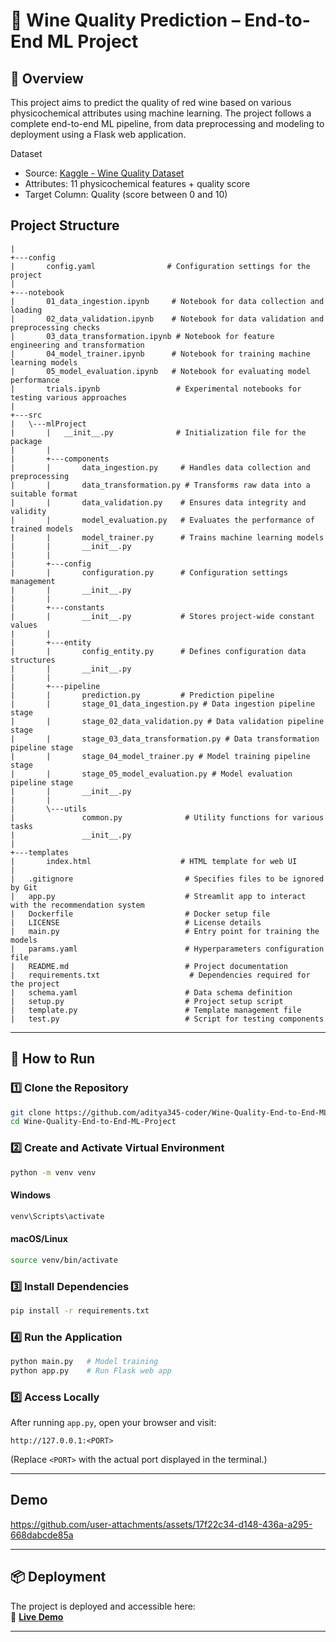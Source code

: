 # 🍷 Wine Quality Prediction – End-to-End ML Project  

## 📌 Overview  
This project aims to predict the quality of red wine based on various physicochemical attributes using machine learning. The project follows a complete end-to-end ML pipeline, from data preprocessing and modeling to deployment using a Flask web application.

Dataset
* Source: [Kaggle - Wine Quality Dataset](https://www.kaggle.com/datasets/yasserh/wine-quality-dataset)
* Attributes: 11 physicochemical features + quality score
* Target Column: Quality (score between 0 and 10)

## Project Structure

```
|   
+---config
|       config.yaml                # Configuration settings for the project
|       
+---notebook
|       01_data_ingestion.ipynb     # Notebook for data collection and loading
|       02_data_validation.ipynb    # Notebook for data validation and preprocessing checks
|       03_data_transformation.ipynb # Notebook for feature engineering and transformation
|       04_model_trainer.ipynb      # Notebook for training machine learning models
|       05_model_evaluation.ipynb   # Notebook for evaluating model performance
|       trials.ipynb                 # Experimental notebooks for testing various approaches
|       
+---src
|   \---mlProject
|       |   __init__.py              # Initialization file for the package
|       |   
|       +---components
|       |       data_ingestion.py     # Handles data collection and preprocessing
|       |       data_transformation.py # Transforms raw data into a suitable format
|       |       data_validation.py    # Ensures data integrity and validity
|       |       model_evaluation.py   # Evaluates the performance of trained models
|       |       model_trainer.py      # Trains machine learning models
|       |       __init__.py           
|       |       
|       +---config
|       |       configuration.py      # Configuration settings management
|       |       __init__.py
|       |       
|       +---constants
|       |       __init__.py           # Stores project-wide constant values
|       |       
|       +---entity
|       |       config_entity.py      # Defines configuration data structures
|       |       __init__.py
|       |       
|       +---pipeline
|       |       prediction.py         # Prediction pipeline
|       |       stage_01_data_ingestion.py # Data ingestion pipeline stage
|       |       stage_02_data_validation.py # Data validation pipeline stage
|       |       stage_03_data_transformation.py # Data transformation pipeline stage
|       |       stage_04_model_trainer.py # Model training pipeline stage
|       |       stage_05_model_evaluation.py # Model evaluation pipeline stage
|       |       __init__.py           
|       |       
|       \---utils
|               common.py              # Utility functions for various tasks
|               __init__.py
|               
+---templates
|       index.html                    # HTML template for web UI
|
|   .gitignore                         # Specifies files to be ignored by Git
|   app.py                             # Streamlit app to interact with the recommendation system
|   Dockerfile                         # Docker setup file
|   LICENSE                            # License details
|   main.py                            # Entry point for training the models
|   params.yaml                        # Hyperparameters configuration file
|   README.md                          # Project documentation
|   requirements.txt                    # Dependencies required for the project
|   schema.yaml                        # Data schema definition
|   setup.py                           # Project setup script
|   template.py                        # Template management file
|   test.py                            # Script for testing components
```

---
## 🚀 How to Run  

### 1️⃣ Clone the Repository  
```bash
git clone https://github.com/aditya345-coder/Wine-Quality-End-to-End-ML-Project.git
cd Wine-Quality-End-to-End-ML-Project
```

### 2️⃣ Create and Activate Virtual Environment  
```bash
python -m venv venv
```
#### Windows  
```bash
venv\Scripts\activate
```
#### macOS/Linux  
```bash
source venv/bin/activate
```

### 3️⃣ Install Dependencies  
```bash
pip install -r requirements.txt
```

### 4️⃣ Run the Application  
```bash
python main.py   # Model training
python app.py    # Run Flask web app
```

### 5️⃣ Access Locally  
After running `app.py`, open your browser and visit:  
```
http://127.0.0.1:<PORT>
```
(Replace `<PORT>` with the actual port displayed in the terminal.)  

---

## Demo


https://github.com/user-attachments/assets/17f22c34-d148-436a-a295-668dabcde85a



---

## 📦 Deployment  
The project is deployed and accessible here:  
🔗 **[Live Demo](https://wine-quality-end-to-end-ml-project.onrender.com/)**  

---
